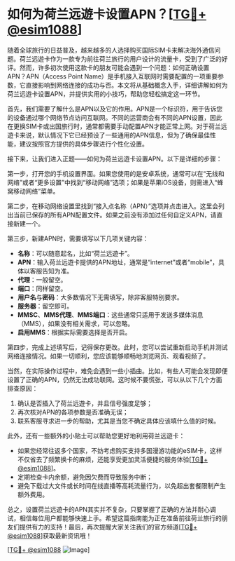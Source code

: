 # 如何为荷兰远遊卡设置APN？[[TG💪+ @esim1088](https://t.me/s/esim1088)]

随着全球旅行的日益普及，越来越多的人选择购买国际SIM卡来解决海外通信问题。荷兰远遊卡作为一款专为前往荷兰旅行的用户设计的流量卡，受到了广泛的好评。然而，许多初次使用这款卡的朋友可能会遇到一个问题：如何正确设置APN？APN（Access Point Name）是手机接入互联网时需要配置的一项重要参数，它直接影响到网络连接的成功与否。本文将从基础概念入手，详细讲解如何为荷兰远遊卡设置APN，并提供实用的小技巧，帮助您轻松搞定这一环节。

首先，我们需要了解什么是APN以及它的作用。APN是一个标识符，用于告诉您的设备通过哪个网络节点访问互联网。不同的运营商会有不同的APN设置，因此在更换SIM卡或出国旅行时，通常都需要手动配置APN才能正常上网。对于荷兰远遊卡来说，默认情况下它已经预设了一些通用的APN信息，但为了确保最佳性能，建议按照官方提供的具体步骤进行个性化设置。

接下来，让我们进入正题——如何为荷兰远遊卡设置APN。以下是详细的步骤：

第一步，打开您的手机设置界面。如果您使用的是安卓系统，通常可以在“无线和网络”或者“更多设置”中找到“移动网络”选项；如果是苹果iOS设备，则需进入“蜂窝移动网络”菜单。

第二步，在移动网络设置里找到“接入点名称（APN）”选项并点击进入。这里会列出当前已保存的所有APN配置文件。如果之前没有添加过任何自定义APN，请直接新建一个。

第三步，新建APN时，需要填写以下几项关键内容：
- **名称**：可以随意起名，比如“荷兰远遊卡”。
- **APN**：输入荷兰远遊卡提供的APN地址，通常是“internet”或者“mobile”，具体以客服告知为准。
- **代理**：一般留空。
- **端口**：同样留空。
- **用户名**与**密码**：大多数情况下无需填写，除非客服特别要求。
- **服务器**：留空即可。
- **MMSC**、**MMS代理**、**MMS端口**：这些通常只适用于发送多媒体消息（MMS），如果没有相关需求，可以忽略。
- **启用MMS**：根据实际需要选择是否开启。

第四步，完成上述填写后，记得保存更改。此时，您可以尝试重新启动手机并测试网络连接情况。如果一切顺利，您应该能够顺畅地浏览网页、观看视频了。

当然，在实际操作过程中，难免会遇到一些小插曲。比如，有些人可能会发现即便设置了正确的APN，仍然无法成功联网。这时候不要慌张，可以从以下几个方面排查原因：
1. 确认是否插入了荷兰远遊卡，并且信号强度足够；
2. 再次核对APN的各项参数是否准确无误；
3. 联系客服寻求进一步的帮助，尤其是当您不确定具体应该填什么值的时候。

此外，还有一些额外的小贴士可以帮助您更好地利用荷兰远遊卡：
- 如果您经常往返多个国家，不妨考虑购买支持多国漫游功能的eSIM卡，这样不仅省去了频繁换卡的麻烦，还能享受更加灵活便捷的服务体验[[TG💪+ @esim1088](https://t.me/s/esim1088)]。
- 定期检查卡内余额，避免因欠费而导致服务中断；
- 避免下载过大文件或长时间在线直播等高耗流量行为，以免超出套餐限制产生额外费用。

总之，设置荷兰远遊卡的APN其实并不复杂，只要掌握了正确的方法并耐心调试，相信每位用户都能够快速上手。希望这篇指南能为正在准备前往荷兰旅行的朋友们提供有力的支持！最后，再次提醒大家关注我们的官方频道[[TG💪+ @esim1088](https://t.me/s/esim1088)]获取最新资讯哦！

[[TG💪+ @esim1088](https://t.me/s/esim1088) ![Image](https://i.postimg.cc/4NQfJmqS/Snipaste-2025-05-13-00-14-12.png)]